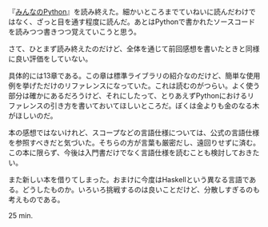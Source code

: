 『[みんなのPython](http://amazon.jp/o/ASIN/4797353953/bouzuya-22)』を読み終えた。細かいところまでていねいに読んだわけではなく、ざっと目を通す程度に読んだ。あとはPythonで書かれたソースコードを読みつつ書きつつ覚えていこうと思う。

さて、ひとまず読み終えたのだけど、全体を通じて前回感想を書いたときと同様に良い評価をしていない。

具体的には13章である。この章は標準ライブラリの紹介なのだけど、簡単な使用例を挙げただけのリファレンスになっていた。これは読むのがつらい。よく使う部分は確かにあるだろうけど、それにしたって、とりあえずPythonにおけるリファレンスの引き方を書いておいてほしいところだ。ぼくは金よりも金のなる木がほしいのだ。

本の感想ではないけれど、スコープなどの言語仕様については、公式の言語仕様を参照すべきだと気づいた。そちらの方が言葉も厳密だし、遠回りせずに済む。この本に限らず、今後は入門書だけでなく言語仕様を読むことも検討しておきたい。

また新しい本を借りてしまった。おまけに今度はHaskellという異なる言語である。どうしたものか。いろいろ挑戦するのは良いことだけど、分散しすぎるのも考えものである。

25 min.
